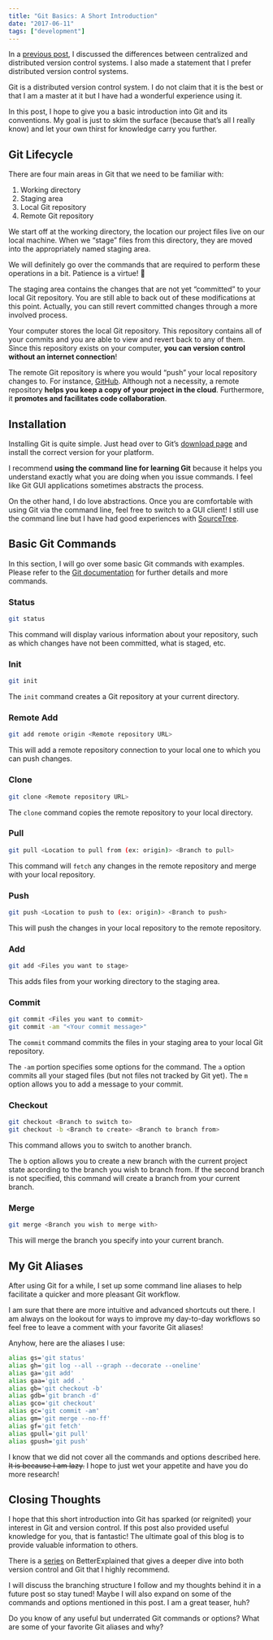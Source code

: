 ```yaml
---
title: "Git Basics: A Short Introduction"
date: "2017-06-11"
tags: ["development"]
---
```


In a [previous post](/blog/what-is-version-control), I discussed the differences between centralized and distributed version control systems. I also made a statement that I prefer distributed version control systems.

Git is a distributed version control system. I do not claim that it is the best or that I am a master at it but I have had a wonderful experience using it.

In this post, I hope to give you a basic introduction into Git and its conventions. My goal is just to skim the surface (because that’s all I really know) and let your own thirst for knowledge carry you further.

## Git Lifecycle

There are four main areas in Git that we need to be familiar with:

1. Working directory
2. Staging area
3. Local Git repository
4. Remote Git repository

We start off at the working directory, the location our project files live on our local machine. When we “stage” files from this directory, they are moved into the appropriately named staging area.

We will definitely go over the commands that are required to perform these operations in a bit. Patience is a virtue! 🙂

The staging area contains the changes that are not yet “committed” to your local Git repository. You are still able to back out of these modifications at this point. Actually, you can still revert committed changes through a more involved process.

Your computer stores the local Git repository. This repository contains all of your commits and you are able to view and revert back to any of them. Since this repository exists on your computer, **you can version control without an internet connection**!

The remote Git repository is where you would “push” your local repository changes to. For instance, [GitHub](https://github.com/). Although not a necessity, a remote repository **helps you keep a copy of your project in the cloud**. Furthermore, it **promotes and facilitates code collaboration**.

## Installation

Installing Git is quite simple. Just head over to Git’s [download page](https://git-scm.com/downloads) and install the correct version for your platform.

I recommend **using the command line for learning Git** because it helps you understand exactly what you are doing when you issue commands. I feel like Git GUI applications sometimes abstracts the process.

On the other hand, I do love abstractions. Once you are comfortable with using Git via the command line, feel free to switch to a GUI client! I still use the command line but I have had good experiences with [SourceTree](https://www.sourcetreeapp.com/).

## Basic Git Commands

In this section, I will go over some basic Git commands with examples. Please refer to the [Git documentation](https://git-scm.com/docs) for further details and more commands.

### Status

```bash
git status
```

This command will display various information about your repository, such as which changes have not been committed, what is staged, etc.

### Init

```bash
git init
```

The `init` command creates a Git repository at your current directory.

### Remote Add

```bash
git add remote origin <Remote repository URL>
```

This will add a remote repository connection to your local one to which you can push changes.

### Clone

```bash
git clone <Remote repository URL>
```

The `clone` command copies the remote repository to your local directory.

### Pull

```bash
git pull <Location to pull from (ex: origin)> <Branch to pull>
```

This command will `fetch` any changes in the remote repository and merge with your local repository.

### Push

```bash
git push <Location to push to (ex: origin)> <Branch to push>
```

This will push the changes in your local repository to the remote repository.

### Add

```bash
git add <Files you want to stage>
```

This adds files from your working directory to the staging area.

### Commit

```bash
git commit <Files you want to commit>
git commit -am "<Your commit message>"
```

The `commit` command commits the files in your staging area to your local Git repository.

The `-am` portion specifies some options for the command. The `a` option commits all your staged files (but not files not tracked by Git yet). The `m` option allows you to add a message to your commit.

### Checkout

```bash
git checkout <Branch to switch to>
git checkout -b <Branch to create> <Branch to branch from>
```

This command allows you to switch to another branch.

The `b` option allows you to create a new branch with the current project state according to the branch you wish to branch from. If the second branch is not specified, this command will create a branch from your current branch.

### Merge

```bash
git merge <Branch you wish to merge with>
```

This will merge the branch you specify into your current branch.

## My Git Aliases

After using Git for a while, I set up some command line aliases to help facilitate a quicker and more pleasant Git workflow.

I am sure that there are more intuitive and advanced shortcuts out there. I am always on the lookout for ways to improve my day-to-day workflows so feel free to leave a comment with your favorite Git aliases!

Anyhow, here are the aliases I use:

```bash
alias gs='git status'
alias gh='git log --all --graph --decorate --oneline'
alias ga='git add'
alias gaa='git add .'
alias gb='git checkout -b'
alias gdb='git branch -d'
alias gco='git checkout'
alias gc='git commit -am'
alias gm='git merge --no-ff'
alias gf='git fetch'
alias gpull='git pull'
alias gpush='git push'
```

I know that we did not cover all the commands and options described here. ~~It is because I am lazy.~~ I hope to just wet your appetite and have you do more research!

## Closing Thoughts

I hope that this short introduction into Git has sparked (or reignited) your interest in Git and version control. If this post also provided useful knowledge for you, that is fantastic! The ultimate goal of this blog is to provide valuable information to others.

There is a [series](https://betterexplained.com/articles/a-visual-guide-to-version-control/) on BetterExplained that gives a deeper dive into both version control and Git that I highly recommend.

I will discuss the branching structure I follow and my thoughts behind it in a future post so stay tuned! Maybe I will also expand on some of the commands and options mentioned in this post. I am a great teaser, huh?

Do you know of any useful but underrated Git commands or options? What are some of your favorite Git aliases and why?
